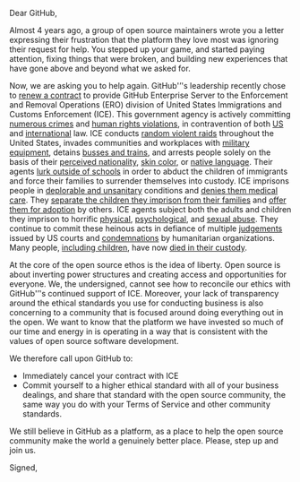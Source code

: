 Dear GitHub,

Almost 4 years ago, a group of open source maintainers wrote you a letter expressing their frustration that the platform they love most was ignoring their request for help. You stepped up your game, and started paying attention, fixing things that were broken, and building new experiences that have gone above and beyond what we asked for.

Now, we are asking you to help again. GitHub'&rsquo;'s leadership recently chose to <a href="https://www.google.com/url?q=https://www.latimes.com/business/technology/story/2019-10-31/github-ice-contract-defense&amp;sa=D&amp;ust=1574430184817000">renew a contract</a> to provide GitHub Enterprise Server to the Enforcement and Removal Operations (ERO) division of United States Immigrations and Customs Enforcement (ICE). This government agency is actively committing <a href="https://www.google.com/url?q=https://slate.com/news-and-politics/2017/02/ices-crackdown-is-beyond-aggressive-its-illegal.html&amp;sa=D&amp;ust=1574430184817000">numerous crimes</a> and <a href="https://www.google.com/url?q=https://www.amnestyusa.org/the-nightmarish-detention-of-us-immigrants/&amp;sa=D&amp;ust=1574430184817000">human rights violations</a>, in contravention of both <a href="https://www.google.com/url?q=https://www.motherjones.com/crime-justice/2018/06/a-court-found-that-ice-agents-violated-constitutional-rights-the-defendants-were-deported-anyway/&amp;sa=D&amp;ust=1574430184818000">US</a> and <a href="https://www.google.com/url?q=https://www.aclu.org/blog/immigrants-rights/ice-and-border-patrol-abuses/ice-illegally-imprisoning-asylum-seekers&amp;sa=D&amp;ust=1574430184818000">international</a> law. ICE conducts <a href="https://www.google.com/url?q=https://slate.com/news-and-politics/2019/08/ice-raids-mississippi-chicken-plants-aftermath-children.amp?__twitter_impression%3Dtrue&amp;sa=D&amp;ust=1574430184818000">random violent raids</a> throughout the United States, invades communities and workplaces with <a href="https://www.google.com/url?q=https://www.huffpost.com/entry/military-style-vehicle-used-by-ice-and-other-dhs-officials-in-queens-arrest_n_5dc458b7e4b005513884fb31&amp;sa=D&amp;ust=1574430184819000">military equipment</a>, detains <a href="https://www.google.com/url?q=https://www.nbcnews.com/politics/immigration/border-patrol-searches-have-increased-greyhound-other-buses-far-border-n1012596&amp;sa=D&amp;ust=1574430184819000">busses and trains</a>, and arrests people solely on the basis of their <a href="https://www.google.com/url?q=https://theappeal.org/what-ice-reveals-about-itself-when-it-detains-u-s-citizens/&amp;sa=D&amp;ust=1574430184820000">perceived nationality</a>, <a href="https://www.google.com/url?q=https://www.theatlantic.com/politics/archive/2017/12/the-double-punishment-for-black-immigrants/549425/&amp;sa=D&amp;ust=1574430184820000">skin color</a>, or <a href="https://www.google.com/url?q=https://www.google.com/amp/s/www.nytimes.com/2019/02/14/us/border-patrol-montana-spanish.amp.html&amp;sa=D&amp;ust=1574430184820000">native language</a>. Their agents <a href="https://www.google.com/url?q=https://amp.tennessean.com/amp/3933561002?__twitter_impression%3Dtrue&amp;sa=D&amp;ust=1574430184821000">lurk outside of schools</a> in order to abduct the children of immigrants and force their families to surrender themselves into custody. ICE imprisons people in <a href="https://www.google.com/url?q=https://www.aclu.org/blog/prisoners-rights/rampant-abuses-immigration-detention-prove-ice-rotten-core&amp;sa=D&amp;ust=1574430184821000">deplorable and unsanitary</a> conditions and <a href="https://www.google.com/url?q=https://publicintegrity.org/business/immigration/lawsuit-seeks-court-action-to-prevent-deaths-and-neglect-in-ice-detention/&amp;sa=D&amp;ust=1574430184821000">denies them medical care</a>. They <a href="https://www.google.com/url?q=https://www.cbsnews.com/amp/news/separated-children-still-in-custody-infants-held-for-month-zero-tolerance-new-report-released-today-2019-07-12/?__twitter_impression%3Dtrue&amp;sa=D&amp;ust=1574430184822000">separate the children they imprison from their families</a> and <a href="https://www.google.com/url?q=https://thehill.com/policy/international/americas/410653-ap-migrant-children-may-be-adopted-after-parents-are-deported?amp%26__twitter_impression%3Dtrue&amp;sa=D&amp;ust=1574430184822000">offer them for adoption</a> by others. ICE agents subject both the adults and children they imprison to horrific <a href="https://www.google.com/url?q=https://www.thedailybeast.com/trans-woman-roxsana-hernandez-rodriguez-beaten-in-ice-custody-before-death-pathologist-finds&amp;sa=D&amp;ust=1574430184822000">physical</a>, <a href="https://www.google.com/url?q=https://www.theatlantic.com/politics/archive/2019/09/ice-uses-solitary-confinement-among-detained-immigrants/597433/&amp;sa=D&amp;ust=1574430184823000">psychological</a>, and <a href="https://www.google.com/url?q=https://theintercept.com/2018/04/11/immigration-detention-sexual-abuse-ice-dhs/&amp;sa=D&amp;ust=1574430184823000">sexual abuse</a>. They continue to commit these heinous acts in defiance of multiple <a href="https://www.google.com/url?q=https://www.aclu.org/blog/immigrants-rights/ice-and-border-patrol-abuses/ice-keeps-challenging-federal-courts-authority&amp;sa=D&amp;ust=1574430184823000">judgements</a> issued by US courts and <a href="https://www.google.com/url?q=https://www.independent.co.uk/news/world/americas/us-politics/un-trump-children-family-torture-separation-border-mexico-border-ice-detention-a8411676.html&amp;sa=D&amp;ust=1574430184824000">condemnations</a> by humanitarian organizations. Many people, <a href="https://www.google.com/url?q=https://www.buzzfeednews.com/article/jessmoralesrocketto/remember-their-names&amp;sa=D&amp;ust=1574430184824000">including children</a>, have now <a href="https://www.google.com/url?q=https://www.nbcnews.com/politics/immigration/24-immigrants-have-died-ice-custody-during-trump-administration-n1015291&amp;sa=D&amp;ust=1574430184824000">died in their custody</a>.

At the core of the open source ethos is the idea of liberty. Open source is about inverting power structures and creating access and opportunities for everyone. We, the undersigned, cannot see how to reconcile our ethics with GitHub'&rsquo;'s continued support of ICE. Moreover, your lack of transparency around the ethical standards you use for conducting business is also concerning to a community that is focused around doing everything out in the open. We want to know that the platform we have invested so much of our time and energy in is operating in a way that is consistent with the values of open source software development.

We therefore call upon GitHub to:

- Immediately cancel your contract with ICE
- Commit yourself to a higher ethical standard with all of your business dealings, and share that standard with the open source community, the same way you do with your Terms of Service and other community standards.

We still believe in GitHub as a platform, as a place to help the open source community make the world a genuinely better place. Please, step up and join us.

Signed,

